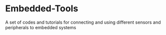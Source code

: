 # Embedded-Tools
A set of codes and tutorials for connecting and using different sensors and peripherals to embedded systems
